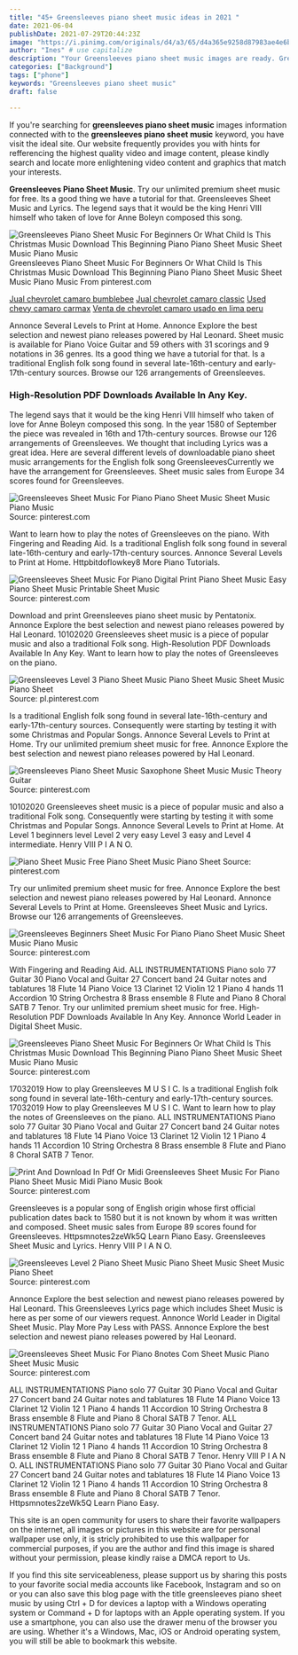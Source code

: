 ```yaml
---
title: "45+ Greensleeves piano sheet music ideas in 2021 "
date: 2021-06-04
publishDate: 2021-07-29T20:44:23Z
image: "https://i.pinimg.com/originals/d4/a3/65/d4a365e9258d87983ae4e6b0b1083782.png"
author: "Ines" # use capitalize
description: "Your Greensleeves piano sheet music images are ready. Greensleeves piano sheet music are a topic that is being searched for and liked by netizens today. You can Download the Greensleeves piano sheet music files here. Download all royalty-free photos and vectors."
categories: ["Background"]
tags: ["phone"]
keywords: "Greensleeves piano sheet music"
draft: false

---
```


If you're searching for **greensleeves piano sheet music** images information connected with to the **greensleeves piano sheet music** keyword, you have visit the ideal  site.  Our website frequently  provides you with  hints  for refferencing  the highest  quality video and image  content, please kindly search and locate more enlightening video content and graphics  that match your interests.

**Greensleeves Piano Sheet Music**. Try our unlimited premium sheet music for free. Its a good thing we have a tutorial for that. Greensleeves Sheet Music and Lyrics. The legend says that it would be the king Henri VIII himself who taken of love for Anne Boleyn composed this song.

![Greensleeves Piano Sheet Music For Beginners Or What Child Is This Christmas Music Download This Beginning Piano Piano Sheet Music Sheet Music Piano Music](https://i.pinimg.com/originals/f2/b9/6b/f2b96b1ea352cb35b1db0caf2bf7da3f.jpg "Greensleeves Piano Sheet Music For Beginners Or What Child Is This Christmas Music Download This Beginning Piano Piano Sheet Music Sheet Music Piano Music")
Greensleeves Piano Sheet Music For Beginners Or What Child Is This Christmas Music Download This Beginning Piano Piano Sheet Music Sheet Music Piano Music From pinterest.com

[Jual chevrolet camaro bumblebee](/jual-chevrolet-camaro-bumblebee/)
[Jual chevrolet camaro classic](/jual-chevrolet-camaro-classic/)
[Used chevy camaro carmax](/used-chevy-camaro-carmax/)
[Venta de chevrolet camaro usado en lima peru](/venta-de-chevrolet-camaro-usado-en-lima-peru/)

Annonce Several Levels to Print at Home. Annonce Explore the best selection and newest piano releases powered by Hal Leonard. Sheet music is available for Piano Voice Guitar and 59 others with 31 scorings and 9 notations in 36 genres. Its a good thing we have a tutorial for that. Is a traditional English folk song found in several late-16th-century and early-17th-century sources. Browse our 126 arrangements of Greensleeves.

### High-Resolution PDF Downloads Available In Any Key.

The legend says that it would be the king Henri VIII himself who taken of love for Anne Boleyn composed this song. In the year 1580 of September the piece was revealed in 16th and 17th-century sources. Browse our 126 arrangements of Greensleeves. We thought that including Lyrics was a great idea. Here are several different levels of downloadable piano sheet music arrangements for the English folk song GreensleevesCurrently we have the arrangement for Greensleeves. Sheet music sales from Europe 34 scores found for Greensleeves.


![Greensleeves Sheet Music For Piano Piano Sheet Music Sheet Music Piano Music](https://i.pinimg.com/originals/53/4e/98/534e9882e63ff86ea27f7e5ff97d2fc7.gif "Greensleeves Sheet Music For Piano Piano Sheet Music Sheet Music Piano Music")
Source: pinterest.com

Want to learn how to play the notes of Greensleeves on the piano. With Fingering and Reading Aid. Is a traditional English folk song found in several late-16th-century and early-17th-century sources. Annonce Several Levels to Print at Home. Httpbitdoflowkey8 More Piano Tutorials.

![Greensleeves Sheet Music For Piano Digital Print Piano Sheet Music Easy Piano Sheet Music Printable Sheet Music](https://i.pinimg.com/originals/f6/8d/8f/f68d8f6682ec5a1810ff5d8241fd7bcb.jpg "Greensleeves Sheet Music For Piano Digital Print Piano Sheet Music Easy Piano Sheet Music Printable Sheet Music")
Source: pinterest.com

Download and print Greensleeves piano sheet music by Pentatonix. Annonce Explore the best selection and newest piano releases powered by Hal Leonard. 10102020 Greensleeves sheet music is a piece of popular music and also a traditional Folk song. High-Resolution PDF Downloads Available In Any Key. Want to learn how to play the notes of Greensleeves on the piano.

![Greensleeves Level 3 Piano Sheet Music Piano Sheet Music Sheet Music Piano Sheet](https://i.pinimg.com/originals/37/a9/b4/37a9b4133716a3483e24813cc2ed3b64.png "Greensleeves Level 3 Piano Sheet Music Piano Sheet Music Sheet Music Piano Sheet")
Source: pl.pinterest.com

Is a traditional English folk song found in several late-16th-century and early-17th-century sources. Consequently were starting by testing it with some Christmas and Popular Songs. Annonce Several Levels to Print at Home. Try our unlimited premium sheet music for free. Annonce Explore the best selection and newest piano releases powered by Hal Leonard.

![Greensleeves Piano Sheet Music Saxophone Sheet Music Music Theory Guitar](https://i.pinimg.com/originals/9b/68/50/9b6850b2414fb034b2787cefa9fe89fd.png "Greensleeves Piano Sheet Music Saxophone Sheet Music Music Theory Guitar")
Source: pinterest.com

10102020 Greensleeves sheet music is a piece of popular music and also a traditional Folk song. Consequently were starting by testing it with some Christmas and Popular Songs. Annonce Several Levels to Print at Home. At Level 1 beginners level Level 2 very easy Level 3 easy and Level 4 intermediate. Henry VIII P I A N O.

![Piano Sheet Music Free Piano Sheet Music Piano Sheet](https://i.pinimg.com/originals/be/1f/1a/be1f1a4a9bc6024d854c663dcd80478d.png "Piano Sheet Music Free Piano Sheet Music Piano Sheet")
Source: pinterest.com

Try our unlimited premium sheet music for free. Annonce Explore the best selection and newest piano releases powered by Hal Leonard. Annonce Several Levels to Print at Home. Greensleeves Sheet Music and Lyrics. Browse our 126 arrangements of Greensleeves.

![Greensleeves Beginners Sheet Music For Piano Piano Sheet Music Sheet Music Piano Music](https://i.pinimg.com/originals/ef/18/a2/ef18a2ef9cd79b273b4ce5b715a49a00.gif "Greensleeves Beginners Sheet Music For Piano Piano Sheet Music Sheet Music Piano Music")
Source: pinterest.com

With Fingering and Reading Aid. ALL INSTRUMENTATIONS Piano solo 77 Guitar 30 Piano Vocal and Guitar 27 Concert band 24 Guitar notes and tablatures 18 Flute 14 Piano Voice 13 Clarinet 12 Violin 12 1 Piano 4 hands 11 Accordion 10 String Orchestra 8 Brass ensemble 8 Flute and Piano 8 Choral SATB 7 Tenor. Try our unlimited premium sheet music for free. High-Resolution PDF Downloads Available In Any Key. Annonce World Leader in Digital Sheet Music.

![Greensleeves Piano Sheet Music For Beginners Or What Child Is This Christmas Music Download This Beginning Piano Piano Sheet Music Sheet Music Piano Music](https://i.pinimg.com/originals/f2/b9/6b/f2b96b1ea352cb35b1db0caf2bf7da3f.jpg "Greensleeves Piano Sheet Music For Beginners Or What Child Is This Christmas Music Download This Beginning Piano Piano Sheet Music Sheet Music Piano Music")
Source: pinterest.com

17032019 How to play Greensleeves M U S I C. Is a traditional English folk song found in several late-16th-century and early-17th-century sources. 17032019 How to play Greensleeves M U S I C. Want to learn how to play the notes of Greensleeves on the piano. ALL INSTRUMENTATIONS Piano solo 77 Guitar 30 Piano Vocal and Guitar 27 Concert band 24 Guitar notes and tablatures 18 Flute 14 Piano Voice 13 Clarinet 12 Violin 12 1 Piano 4 hands 11 Accordion 10 String Orchestra 8 Brass ensemble 8 Flute and Piano 8 Choral SATB 7 Tenor.

![Print And Download In Pdf Or Midi Greensleeves Sheet Music For Piano Piano Sheet Music Midi Piano Music Book](https://i.pinimg.com/originals/8b/06/84/8b0684c85527e26c9cb2747d37db04e0.jpg "Print And Download In Pdf Or Midi Greensleeves Sheet Music For Piano Piano Sheet Music Midi Piano Music Book")
Source: pinterest.com

Greensleeves is a popular song of English origin whose first official publication dates back to 1580 but it is not known by whom it was written and composed. Sheet music sales from Europe 89 scores found for Greensleeves. Httpsmnotes2zeWk5Q Learn Piano Easy. Greensleeves Sheet Music and Lyrics. Henry VIII P I A N O.

![Greensleeves Level 2 Piano Sheet Music Piano Sheet Music Sheet Music Piano Sheet](https://i.pinimg.com/originals/04/87/62/04876233b33b071522fe5867544c86cd.png "Greensleeves Level 2 Piano Sheet Music Piano Sheet Music Sheet Music Piano Sheet")
Source: pinterest.com

Annonce Explore the best selection and newest piano releases powered by Hal Leonard. This Greensleeves Lyrics page which includes Sheet Music is here as per some of our viewers request. Annonce World Leader in Digital Sheet Music. Play More Pay Less with PASS. Annonce Explore the best selection and newest piano releases powered by Hal Leonard.

![Greensleeves Sheet Music For Piano 8notes Com Sheet Music Piano Sheet Music Music](https://i.pinimg.com/originals/d4/a3/65/d4a365e9258d87983ae4e6b0b1083782.png "Greensleeves Sheet Music For Piano 8notes Com Sheet Music Piano Sheet Music Music")
Source: pinterest.com

ALL INSTRUMENTATIONS Piano solo 77 Guitar 30 Piano Vocal and Guitar 27 Concert band 24 Guitar notes and tablatures 18 Flute 14 Piano Voice 13 Clarinet 12 Violin 12 1 Piano 4 hands 11 Accordion 10 String Orchestra 8 Brass ensemble 8 Flute and Piano 8 Choral SATB 7 Tenor. ALL INSTRUMENTATIONS Piano solo 77 Guitar 30 Piano Vocal and Guitar 27 Concert band 24 Guitar notes and tablatures 18 Flute 14 Piano Voice 13 Clarinet 12 Violin 12 1 Piano 4 hands 11 Accordion 10 String Orchestra 8 Brass ensemble 8 Flute and Piano 8 Choral SATB 7 Tenor. Henry VIII P I A N O. ALL INSTRUMENTATIONS Piano solo 77 Guitar 30 Piano Vocal and Guitar 27 Concert band 24 Guitar notes and tablatures 18 Flute 14 Piano Voice 13 Clarinet 12 Violin 12 1 Piano 4 hands 11 Accordion 10 String Orchestra 8 Brass ensemble 8 Flute and Piano 8 Choral SATB 7 Tenor. Httpsmnotes2zeWk5Q Learn Piano Easy.

This site is an open community for users to share their favorite wallpapers on the internet, all images or pictures in this website are for personal wallpaper use only, it is stricly prohibited to use this wallpaper for commercial purposes, if you are the author and find this image is shared without your permission, please kindly raise a DMCA report to Us.

If you find this site serviceableness, please support us by sharing this posts to your favorite social media accounts like Facebook, Instagram and so on or you can also save this blog page with the title greensleeves piano sheet music by using Ctrl + D for devices a laptop with a Windows operating system or Command + D for laptops with an Apple operating system. If you use a smartphone, you can also use the drawer menu of the browser you are using. Whether it's a Windows, Mac, iOS or Android operating system, you will still be able to bookmark this website.
